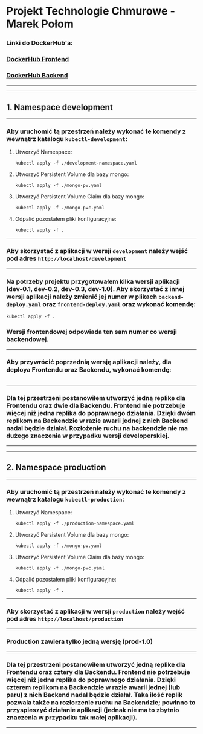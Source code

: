 # Projekt Technologie Chmurowe - Marek Połom
### Linki do DockerHub'a:
### [DockerHub Frontend](https://hub.docker.com/r/mpolom/frontend)
### [DockerHub Backend](https://hub.docker.com/r/mpolom/backend)
---
---
## 1. Namespace development
---
### Aby uruchomić tą przestrzeń należy wykonać te komendy z wewnątrz katalogu ```kubectl-development```:
1. Utworzyć Namespace:
   ```console
   kubectl apply -f ./development-namespace.yaml
   ```
2. Utworzyć Persistent Volume dla bazy mongo:
   ```console
   kubectl apply -f ./mongo-pv.yaml
   ```
3. Utworzyć Persistent Volume Claim dla bazy mongo:
   ```console
   kubectl apply -f ./mongo-pvc.yaml
   ```
4. Odpalić pozostałem pliki konfiguracyjne:
   ```console
   kubectl apply -f .
   ```
---
### Aby skorzystać z aplikacji w wersji ```development``` należy wejść pod adres ```http://localhost/development```
---
### Na potrzeby projektu przygotowałem kilka wersji aplikacji (dev-0.1, dev-0.2, dev-0.3, dev-1.0). Aby skorzystać z innej wersji aplikacji należy zmienić jej numer w plikach ```backend-deploy.yaml``` oraz ```frontend-deploy.yaml``` oraz wykonać komendę:
```console 
kubectl apply -f .
```
### Wersji frontendowej odpowiada ten sam numer co wersji backendowej.
---
### Aby przywrócić poprzednią wersję aplikacji należy, dla deploya Frontendu oraz Backendu, wykonać komendę:
```console
```
---
### Dla tej przestrzeni postanowiłem utworzyć jedną replike dla Frontendu oraz dwie dla Backendu. Frontend nie potrzebuje więcej niż jedna replika do poprawnego działania. Dzięki dwóm replikom na Backendzie w razie awarii jednej z nich Backend nadal będzie działał. Rozłożenie ruchu na backendzie nie ma dużego znaczenia w przypadku wersji developerskiej.
---
---
## 2. Namespace production
---
### Aby uruchomić tą przestrzeń należy wykonać te komendy z wewnątrz katalogu ```kubectl-production```:
1. Utworzyć Namespace:
   ```console
   kubectl apply -f ./production-namespace.yaml
   ```
2. Utworzyć Persistent Volume dla bazy mongo:
   ```console
   kubectl apply -f ./mongo-pv.yaml
   ```
3. Utworzyć Persistent Volume Claim dla bazy mongo:
   ```console
   kubectl apply -f ./mongo-pvc.yaml
   ```
4. Odpalić pozostałem pliki konfiguracyjne:
   ```console
   kubectl apply -f .
   ```
---
### Aby skorzystać z aplikacji w wersji ```production``` należy wejść pod adres ```http://localhost/production```
---
### Production zawiera tylko jedną wersję (prod-1.0)
---
### Dla tej przestrzeni postanowiłem utworzyć jedną replike dla Frontendu oraz cztery dla Backendu. Frontend nie potrzebuje więcej niż jedna replika do poprawnego działania. Dzięki czterem replikom na Backendzie w razie awarii jednej (lub paru) z nich Backend nadal będzie działał. Taka ilość replik pozwala także na rozłorzenie ruchu na Backendzie; powinno to przyspieszyć działanie aplikacji (jednak nie ma to zbytnio znaczenia w przypadku tak małej aplikacji).
---
